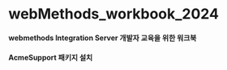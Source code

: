 # webMethods_workbook_2024

#### webmethods Integration Server 개발자 교육을 위한 워크북
 
#### AcmeSupport 패키지 설치

